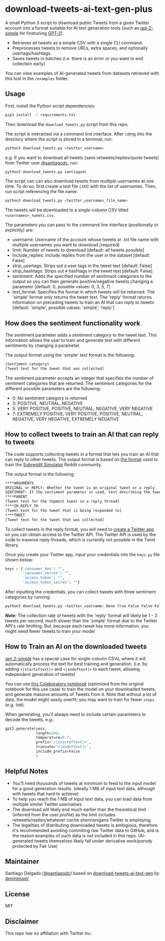 # download-tweets-ai-text-gen-plus

A small Python 3 script to download public Tweets from a given Twitter account into a format suitable for AI text generation tools (such as [gpt-2-simple](https://github.com/minimaxir/gpt-2-simple) for finetuning [GPT-2](https://openai.com/blog/better-language-models/)).

* Retrieves all tweets as a simple CSV with a single CLI command.
* Preprocesses tweets to remove URLs, extra spaces, and optionally usertags/hashtags.
* Saves tweets in batches (i.e. there is an error or you want to end collection early)

You can view examples of AI-generated tweets from datasets retrieved with this tool in the `/examples` folder.

## Usage

First, install the Python script dependencies:

```sh
pip3 install -r requirements.txt
```

Then download the `download_tweets.py` script from this repo.

The script is interacted via a command line interface. After `cd`ing into the directory where the script is stored in a terminal, run:

```sh
python3 download_tweets.py <twitter_username>
```

e.g. If you want to download all tweets (sans retweets/replies/quote tweets) from Twitter user [@santiagodc](https://twitter.com/santiagodc), run:

```sh
python3 download_tweets.py santiagodc
```

The script can can also download tweets from multiple usernames at one time.  To do so, first create a text file (.txt) with the list of usernames.  Then, run script referencing the file name:

```sh
python3 download_tweets.py <twitter_usernames_file_name>
```

The tweets will be downloaded to a single-column CSV titled `<usernames>_tweets.csv`.

The parameters you can pass to the command line interface (positionally or explicitly) are:

* username: Username of the account whose tweets or .txt file name with multiple usernames you want to download [required]
* limit: Number of tweets to download [default: all tweets possible]
* include_replies: Include replies from the user in the dataset [default: False]
* strip_usertags: Strips out `@` user tags in the tweet text [default: False]
* strip_hashtags: Strips out `#` hashtags in the tweet text [default: False]
* sentiment: Adds the specified number of sentiment categories to the output so you can then generate positive/negative tweets changing a parameter [default: 0, possible values: 0, 3, 5, 7]
* text_format: Specifies the format in which tweets will be returned.  The 'simple' format only returns the tweet text. The 'reply' format returns information on preceding tweets to train an AI that can reply to tweets [default: 'simple', possible values: 'simple', 'reply']

## How does the sentiment functionality work

The sentiment parameter adds a sentiment category to the tweet text.  This information allows the user to train and generate text with different sentiments by changing a parameter.

The output format using the 'simple' text format is the following:
```txt
[Sentiment category]
[Tweet text for the tweet that was collected]
```
The sentiment parameter accepts an integer that specifies the number of sentiment categories that are returned.  The sentiment categories for the different possible parameters are the following:
* 0: No sentiment category is returned
* 3: POSITIVE, NEUTRAL, NEGATIVE
* 5: VERY POSITIVE, POSITIVE, NEUTRAL, NEGATIVE, VERY NEGATIVE
* 7: EXTREMELY POSITIVE, VERY POSITIVE, POSITIVE, NEUTRAL, NEGATIVE, VERY NEGATIVE, EXTREMELY NEGATIVE


## How to collect tweets to train an AI that can reply to tweets

The code supports collecting tweets in a format that lets you train an AI that can reply to other tweets.  The output format is based on [the format](https://www.reddit.com/r/SubSimulatorGPT2Meta/comments/caelo0/could_you_give_more_details_on_the_input/et8j3b1/?context=3) used to train the [Subreddit Simulator](https://www.reddit.com/r/SubredditSimulator/) Reddit community.

The output format is the following:
```txt
****ARGUMENTS
ORIGINAL or REPLY: Whether the tweet is an original tweet or a reply
SENTIMENT: If the sentiment parameter is used, text describing the tweet text's sentiment
****PARENT
[Tweet text for the topmost tweet in a reply thread]
****IN_REPLY_TO
[Tweet text for the tweet that is being responded to]
****TWEET
[Tweet text for the tweet that was collected]
```

To collect tweets in the reply format, you will need to [create a Twitter app](https://developer.twitter.com/en/docs/basics/apps/overview) so you can obtain access to the Twitter API.  The Twitter API is used by the code to traverse reply threads, which is currently not possible in the Twint library.

Once you create your Twitter app, input your credentials into the ``keys.py`` file shown below:

```py
keys = {'consumer_key': "",
        'consumer_secret': "",
        'access_token': "",
        'access_token_secret': ""}
```

After inputting the credentials, you can collect tweets with three sentiment categories by running:

```sh
python3 download_tweets.py <twitter_username> None True False False False 3 reply
```

***Note:*** The collection rate of tweets with the 'reply' format will likely be 1 - 2 tweets per second, much slower than the 'simple' format due to the Twitter API's rate limitting.  But, because each tweet has more information, you might need fewer tweets to train your model

## How to Train an AI on the downloaded tweets

[gpt-2-simple](https://github.com/minimaxir/gpt-2-simple) has a special case for single-column CSVs, where it will automatically process the text for best training and generation. (i.e. by adding `<|startoftext|>` and `<|endoftext|>` to each tweet, allowing independent generation of tweets)

You can use [this Colaboratory notebook](https://colab.research.google.com/drive/1qxcQ2A1nNjFudAGN_mcMOnvV9sF_PkEb) (optimized from the original notebook for this use case) to train the model on your downloaded tweets, and generate massive amounts of Tweets from it. Note that without a lot of data, the model might easily overfit; you may want to train for fewer `steps` (e.g. `500`).

When generating, you'll always need to include certain parameters to decode the tweets, e.g.:

```python
gpt2.generate(sess,
              length=200,
              temperature=0.7,
              prefix='<|startoftext|>',
              truncate='<|endoftext|>',
              include_prefix=False
              )
```

## Helpful Notes

* You'll need *thousands* of tweets at minimum to feed to the input model for a good generation results. (ideally 1 MB of input text data, although with tweets that hard to achieve)
* To help you reach the 1 MB of input text data, you can load data from multiple similar Twitter usernames
* The download will likely end much earlier than the theoretical limit (inferred from the user profile) as the limit includes retweets/replies/whatever cache shennanigans Twitter is employing.
* The legalities of distributing downloaded tweets is ambigious, therefore it's recommended avoiding commiting raw Twitter data to GitHub, and is the reason examples of such data is not included in this repo. (AI-generated tweets themselves likely fall under derivative work/parody protected by Fair Use)

## Maintainer

Santiago Delgado  ([@santiagodc](https://twitter.com/santiagodc))
based on [download-tweets-ai-text-gen](https://github.com/minimaxir/download-tweets-ai-text-gen) by [@minimaxir](https://github.com/minimaxir)

## License

MIT

## Disclaimer

This repo has no affiliation with Twitter Inc.
